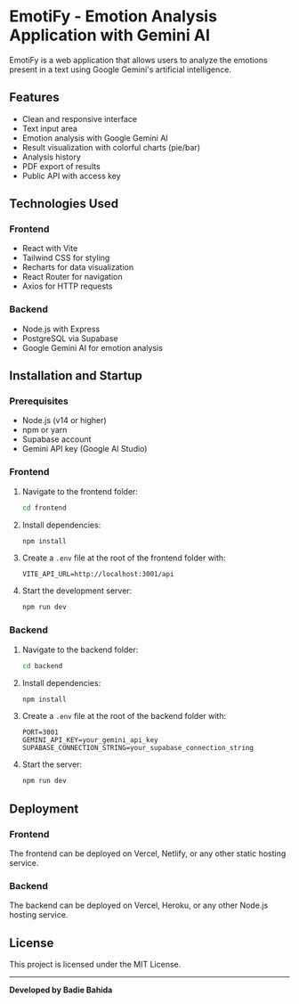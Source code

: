 # EmotiFy - Emotion Analysis Application with Gemini AI

EmotiFy is a web application that allows users to analyze the emotions present in a text using Google Gemini's artificial intelligence.

## Features

- Clean and responsive interface  
- Text input area  
- Emotion analysis with Google Gemini AI  
- Result visualization with colorful charts (pie/bar)  
- Analysis history  
- PDF export of results  
- Public API with access key  

## Technologies Used

### Frontend

- React with Vite  
- Tailwind CSS for styling  
- Recharts for data visualization  
- React Router for navigation  
- Axios for HTTP requests  

### Backend

- Node.js with Express  
- PostgreSQL via Supabase  
- Google Gemini AI for emotion analysis  

## Installation and Startup

### Prerequisites

- Node.js (v14 or higher)  
- npm or yarn  
- Supabase account  
- Gemini API key (Google AI Studio)  

### Frontend

1. Navigate to the frontend folder:

    ```bash
    cd frontend
    ```

2. Install dependencies:

    ```bash
    npm install
    ```

3. Create a `.env` file at the root of the frontend folder with:

    ```
    VITE_API_URL=http://localhost:3001/api
    ```

4. Start the development server:

    ```bash
    npm run dev
    ```

### Backend

1. Navigate to the backend folder:

    ```bash
    cd backend
    ```

2. Install dependencies:

    ```bash
    npm install
    ```

3. Create a `.env` file at the root of the backend folder with:

    ```
    PORT=3001
    GEMINI_API_KEY=your_gemini_api_key
    SUPABASE_CONNECTION_STRING=your_supabase_connection_string
    ```

4. Start the server:

    ```bash
    npm run dev
    ```

## Deployment

### Frontend

The frontend can be deployed on Vercel, Netlify, or any other static hosting service.

### Backend

The backend can be deployed on Vercel, Heroku, or any other Node.js hosting service.

## License

This project is licensed under the MIT License.

---

**Developed by Badie Bahida**
